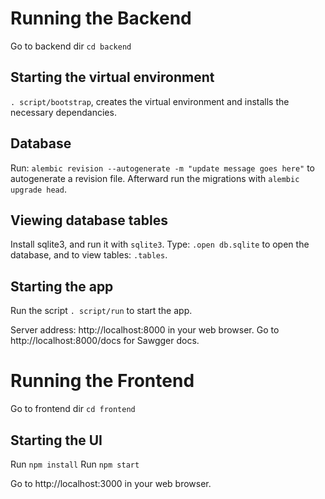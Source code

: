 # Running the Backend

Go to backend dir ```cd backend```

## Starting the virtual environment

```. script/bootstrap```, creates the virtual environment and installs the necessary dependancies.

## Database

Run: ```alembic revision --autogenerate -m "update message goes here"``` to autogenerate a revision file. Afterward run the migrations with ```alembic upgrade head```.

## Viewing database tables

Install sqlite3, and run it with ```sqlite3```. 
Type: ```.open db.sqlite``` to open the database, and to view tables: ```.tables```.

## Starting the app

Run the script ```. script/run``` to start the app.

Server address: http://localhost:8000 in your web browser.
Go to http://localhost:8000/docs for Sawgger docs.

# Running the Frontend

Go to frontend dir ```cd frontend```

## Starting the UI

Run ```npm install```
Run ```npm start``` 

Go to http://localhost:3000 in your web browser.
